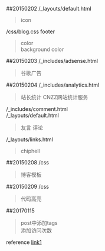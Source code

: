 ##20150202
/_layouts/default.html  
> icon  

/css/blog.css footer 
> color   
> background color

##20150203
/_includes/adsense.html
> 谷歌广告

##20150204
/_includes/analytics.html
> 站长统计 CNZZ网站统计服务  

/_includes/comment.html  
/_layouts/default.html
> 友言 评论  

/_layouts/links.html
> chiphell

##20150208
/css
> 博客模板

##20150209
/css
> 代码高亮

##20170115
> post中添加tags  
> 添加访问次数  

reference [link1](http://jerryzou.com/posts/introduction-to-hit-kounter/)  
